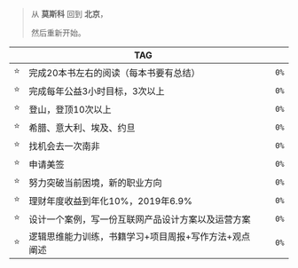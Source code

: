 > 从 __莫斯科__ 回到 __北京__，
> 
> 然后重新开始。



|     | TAG                                                   | ️   |      |
| --- | ----------------------------------------------------- | --- | ---- |
| ⭐️  | 完成20本书左右的阅读（每本书要有总结）                |     | `0%` |
| ⭐️  | 完成每年公益3小时目标，3次以上                        |     | `0%` |
| ⭐️  | 登山，登顶10次以上                                    |     | `0%` |
| ⭐️  | 希腊、意大利、埃及、约旦                              |     | `0%` |
| ⭐️  | 找机会去一次南非                                      |     | `0%` |
| ⭐️  | 申请美签                                              |     | `0%` |
| ⭐️  | 努力突破当前困境，新的职业方向                        |     | `0%` |
| ⭐️  | 理财年度收益到年化10%，2019年6.9%                     |     | `0%` |
| ⭐️  | 设计一个案例，写一份互联网产品设计方案以及运营方案    |     | `0%` |
| ⭐️  | 逻辑思维能力训练，书籍学习+项目周报+写作方法+观点阐述 |     | `0%` |


